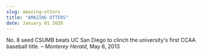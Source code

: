 ```yaml
---
slug: amazing-otters
title: "AMAZING OTTERS"
date: January 01 2020
---
```


 
<p>
  No. 8 seed CSUMB beats UC San Diego to clinch the university's first CCAA
  baseball title. – <em>Monterey Herald</em>, May 6, 2013
</p>
 
